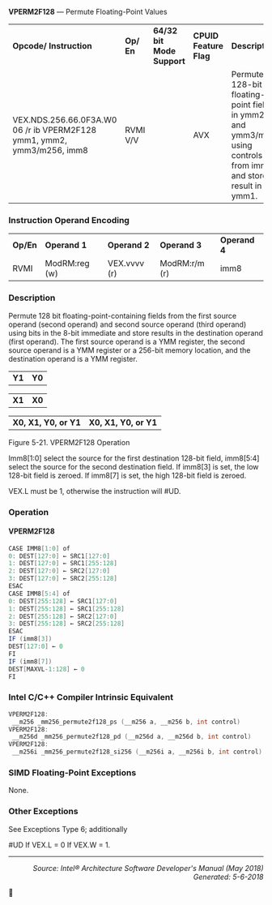 <b>VPERM2F128</b> —  Permute Floating-Point Values
<table>
	<tr>
		<td><b>Opcode/ Instruction</b></td>
		<td><b>Op/ En</b></td>
		<td><b>64/32 bit Mode Support</b></td>
		<td><b>CPUID Feature Flag</b></td>
		<td><b>Description</b></td>
	</tr>
	<tr>
		<td>VEX.NDS.256.66.0F3A.W0 06 /r ib VPERM2F128 ymm1, ymm2, ymm3/m256, imm8</td>
		<td>RVMI V/V</td>
		<td></td>
		<td>AVX</td>
		<td>Permute 128-bit floating-point fields in ymm2 and ymm3/mem using controls from imm8 and store result in ymm1.</td>
	</tr>
</table>


### Instruction Operand Encoding
<table>
	<tr>
		<td><b>Op/En</b></td>
		<td><b>Operand 1</b></td>
		<td><b>Operand 2</b></td>
		<td><b>Operand 3</b></td>
		<td><b>Operand 4</b></td>
	</tr>
	<tr>
		<td>RVMI</td>
		<td>ModRM:reg (w)</td>
		<td>VEX.vvvv (r)</td>
		<td>ModRM:r/m (r)</td>
		<td>imm8</td>
	</tr>
</table>


### Description
Permute 128 bit floating-point-containing fields from the first source operand (second operand) and second source
operand (third operand) using bits in the 8-bit immediate and store results in the destination operand (first
operand). The first source operand is a YMM register, the second source operand is a YMM register or a 256-bit
memory location, and the destination operand is a YMM register.
<table>
	<tr>
		<td><b>Y1</b></td>
		<td><b>Y0</b></td>
	</tr>
</table>

<table>
	<tr>
		<td><b>X1</b></td>
		<td><b>X0</b></td>
	</tr>
</table>

<table>
	<tr>
		<td><b>X0, X1, Y0, or Y1</b></td>
		<td><b>X0, X1, Y0, or Y1</b></td>
	</tr>
</table>

Figure 5-21.  VPERM2F128 Operation

Imm8[1:0] select the source for the first destination 128-bit field, imm8[5:4] select the source for the second
destination field. If imm8[3] is set, the low 128-bit field is zeroed. If imm8[7] is set, the high 128-bit field is zeroed.

VEX.L must be 1, otherwise the instruction will \#UD.

### Operation


#### VPERM2F128
```java
CASE IMM8[1:0] of 
0: DEST[127:0] ← SRC1[127:0]
1: DEST[127:0] ← SRC1[255:128]
2: DEST[127:0] ← SRC2[127:0]
3: DEST[127:0] ← SRC2[255:128]
ESAC
CASE IMM8[5:4] of 
0: DEST[255:128] ← SRC1[127:0]
1: DEST[255:128] ← SRC1[255:128]
2: DEST[255:128] ← SRC2[127:0]
3: DEST[255:128] ← SRC2[255:128]
ESAC
IF (imm8[3])
DEST[127:0] ← 0
FI
IF (imm8[7])
DEST[MAXVL-1:128] ← 0
FI
```
### Intel C/C++ Compiler Intrinsic Equivalent
```c
VPERM2F128:
 __m256 _mm256_permute2f128_ps (__m256 a, __m256 b, int control)
VPERM2F128:
 __m256d _mm256_permute2f128_pd (__m256d a, __m256d b, int control)
VPERM2F128:
 __m256i _mm256_permute2f128_si256 (__m256i a, __m256i b, int control)
```
### SIMD Floating-Point Exceptions
None.

### Other Exceptions

See Exceptions Type 6; additionally
<p>#UD
If VEX.L = 0
If VEX.W = 1.

 --- 
<p align="right"><i>Source: Intel® Architecture Software Developer's Manual (May 2018)<br>Generated: 5-6-2018</i></p>
